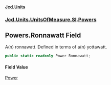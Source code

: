 #### [Jcd.Units](index.md 'index')
### [Jcd.Units.UnitsOfMeasure.SI](Jcd.Units.UnitsOfMeasure.SI.md 'Jcd.Units.UnitsOfMeasure.SI').[Powers](Jcd.Units.UnitsOfMeasure.SI.Powers.md 'Jcd.Units.UnitsOfMeasure.SI.Powers')

## Powers.Ronnawatt Field

A(n) ronnawatt. Defined in terms of a(n) yottawatt.

```csharp
public static readonly Power Ronnawatt;
```

#### Field Value
[Power](Jcd.Units.UnitTypes.Power.md 'Jcd.Units.UnitTypes.Power')